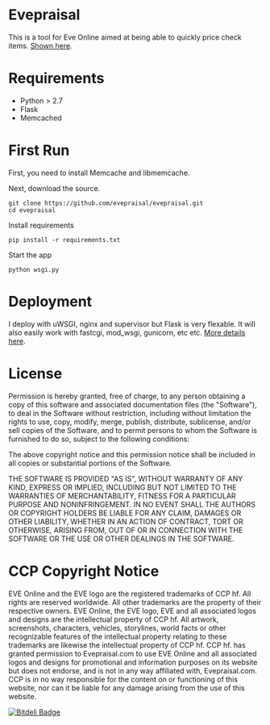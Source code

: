 Evepraisal
==========
This is a tool for Eve Online aimed at being able to quickly price check items. [Shown here](http://evepraisal.com).

Requirements
============
* Python > 2.7
* Flask
* Memcached

First Run
=========
First, you need to install Memcache and libmemcache. 

Next, download the source.
```
git clone https://github.com/evepraisal/evepraisal.git
cd evepraisal
```

Install requirements
```
pip install -r requirements.txt
```

Start the app
```
python wsgi.py
```

Deployment
==========
I deploy with uWSGI, nginx and supervisor but Flask is very flexable. It will also easily work with fastcgi, mod_wsgi, gunicorn, etc etc. [More details here](http://flask.pocoo.org/docs/deploying/).

License
=======
Permission is hereby granted, free of charge, to any person obtaining a copy of this software and associated documentation files (the "Software"), to deal in the Software without restriction, including without limitation the rights to use, copy, modify, merge, publish, distribute, sublicense, and/or sell copies of the Software, and to permit persons to whom the Software is furnished to do so, subject to the following conditions:

The above copyright notice and this permission notice shall be included in all copies or substantial portions of the Software.

THE SOFTWARE IS PROVIDED "AS IS", WITHOUT WARRANTY OF ANY KIND, EXPRESS OR IMPLIED, INCLUDING BUT NOT LIMITED TO THE WARRANTIES OF MERCHANTABILITY, FITNESS FOR A PARTICULAR PURPOSE AND NONINFRINGEMENT. IN NO EVENT SHALL THE AUTHORS OR COPYRIGHT HOLDERS BE LIABLE FOR ANY CLAIM, DAMAGES OR OTHER LIABILITY, WHETHER IN AN ACTION OF CONTRACT, TORT OR OTHERWISE, ARISING FROM, OUT OF OR IN CONNECTION WITH THE SOFTWARE OR THE USE OR OTHER DEALINGS IN THE SOFTWARE.

CCP Copyright Notice
====================
EVE Online and the EVE logo are the registered trademarks of CCP hf. All rights are reserved worldwide. All other trademarks are the property of their respective owners. EVE Online, the EVE logo, EVE and all associated logos and designs are the intellectual property of CCP hf. All artwork, screenshots, characters, vehicles, storylines, world facts or other recognizable features of the intellectual property relating to these trademarks are likewise the intellectual property of CCP hf. CCP hf. has granted permission to Evepraisal.com to use EVE Online and all associated logos and designs for promotional and information purposes on its website but does not endorse, and is not in any way affiliated with, Evepraisal.com. CCP is in no way responsible for the content on or functioning of this website, nor can it be liable for any damage arising from the use of this website.


[![Bitdeli Badge](https://d2weczhvl823v0.cloudfront.net/sudorandom/evepraisal/trend.png)](https://bitdeli.com/free "Bitdeli Badge")

